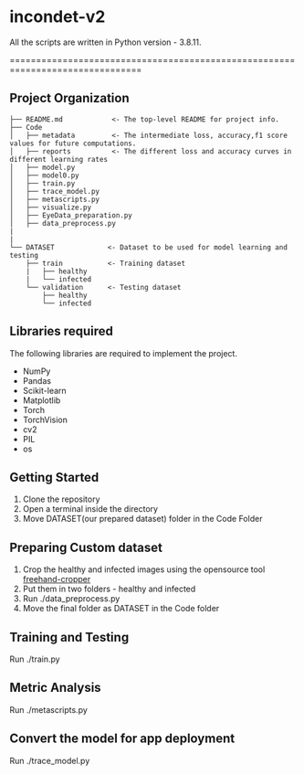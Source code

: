 # **incondet-v2**

All the scripts are written in Python version - 3.8.11.

===============================================================================

Project Organization
------------

    ├── README.md            <- The top-level README for project info.
    ├── Code
    │   ├── metadata         <- The intermediate loss, accuracy,f1 score values for future computations.
    │   ├── reports          <- The different loss and accuracy curves in different learning rates
    │   ├── model.py          
    │   ├── model0.py
    │   ├── train.py
    │   ├── trace_model.py
    │   ├── metascripts.py
    │   ├── visualize.py
    │   ├── EyeData_preparation.py
    │   ├── data_preprocess.py
    |
    |
    └── DATASET             <- Dataset to be used for model learning and testing
        ├── train           <- Training dataset
        |   ├── healthy           
        |   └── infected
        └── validation      <- Testing dataset
            ├── healthy           
            └── infected
        
        
    
    
## **Libraries required**

The following libraries are required to implement the project.


- NumPy
- Pandas
- Scikit-learn
- Matplotlib
- Torch
- TorchVision
- cv2
- PIL
- os


Getting Started
------------
1. Clone the repository
2. Open a terminal inside the directory  
3. Move DATASET(our prepared dataset) folder in the Code Folder  

## **Preparing Custom dataset**
1. Crop the healthy and infected images using the opensource tool [freehand-cropper](https://half-6.github.io/lf-freehand-cropper/)
2. Put them in two folders - healthy and infected
3. Run ./data_preprocess.py
4. Move the final folder as DATASET in the Code folder

## **Training and Testing**
Run ./train.py
## **Metric Analysis**
Run ./metascripts.py
## **Convert the model for app deployment**
Run ./trace_model.py


